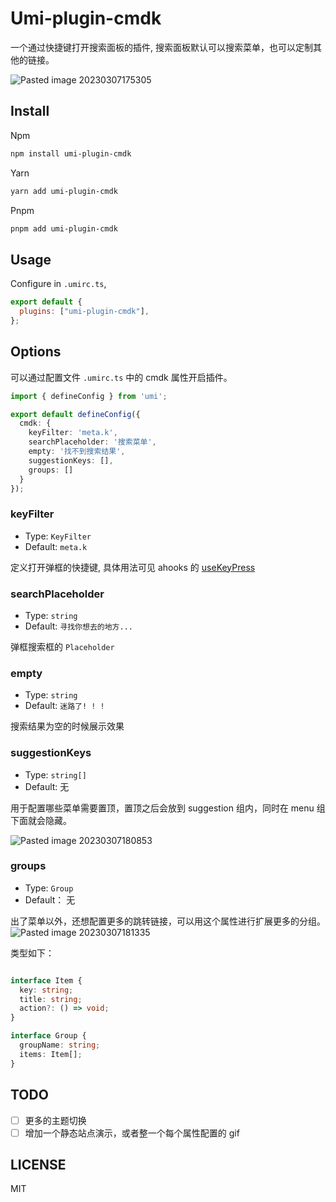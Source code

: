 # Umi-plugin-cmdk

一个通过快捷键打开搜索面板的插件, 搜索面板默认可以搜索菜单，也可以定制其他的链接。

![Pasted image 20230307175305](https://imgs.taoweng.site/Pasted%20image%2020230307175305.png)

## Install

Npm

```bash
npm install umi-plugin-cmdk
```

Yarn


```bash
yarn add umi-plugin-cmdk
```

Pnpm

```bash
pnpm add umi-plugin-cmdk
```

## Usage

Configure in `.umirc.ts`,

```js
export default {
  plugins: ["umi-plugin-cmdk"],
};
```

## Options

可以通过配置文件 `.umirc.ts` 中的 cmdk 属性开启插件。

```typescript
import { defineConfig } from 'umi';

export default defineConfig({
  cmdk: {
    keyFilter: 'meta.k',
    searchPlaceholder: '搜索菜单',
    empty: '找不到搜索结果',
    suggestionKeys: [],
    groups: []
  }
});
```

### keyFilter
- Type: `KeyFilter`
- Default: `meta.k` 

定义打开弹框的快捷键, 具体用法可见 ahooks 的 [useKeyPress](https://ahooks.js.org/zh-CN/hooks/use-key-press/#params)

### searchPlaceholder
- Type: `string`
- Default: `寻找你想去的地方...` 

弹框搜索框的 `Placeholder`

### empty
- Type: `string`
- Default: `迷路了! ! !` 

搜索结果为空的时候展示效果

### suggestionKeys
- Type: `string[]`
- Default: 无

用于配置哪些菜单需要置顶，置顶之后会放到 suggestion 组内，同时在 menu 组下面就会隐藏。

![Pasted image 20230307180853](https://imgs.taoweng.site/Pasted%20image%2020230307180853.png)

### groups

- Type: `Group`
- Default： 无

出了菜单以外，还想配置更多的跳转链接，可以用这个属性进行扩展更多的分组。
![Pasted image 20230307181335](https://imgs.taoweng.site/Pasted%20image%2020230307181335.png)

类型如下：

```typescript

interface Item {
  key: string;
  title: string;
  action?: () => void;
}

interface Group {
  groupName: string;
  items: Item[];
}
```

## TODO
- [ ] 更多的主题切换
- [ ] 增加一个静态站点演示，或者整一个每个属性配置的 gif

## LICENSE

MIT
